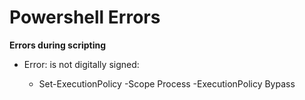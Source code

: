 # Powershell Errors

**Errors during scripting**
* Error: <ScriptName> is not digitally signed: 
    * Set-ExecutionPolicy -Scope Process -ExecutionPolicy Bypass